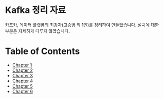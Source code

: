 # Kafka 정리 자료
카프카, 데이터 플랫폼의 최강자(고승범 외 1인)를 정리하여 만들었습니다.
설치에 대한 부분은 자세하게 다루지 않았습니다.

# Table of Contents
* [Chapter 1](./ch1-WhatIsKafka/ch1.md)
* [Chapter 2](./ch2-KafkaInstall/ch2.md)
* [Chapter 3](./ch3-KafkaDesign/ch3.md)
* [Chapter 4](./ch4-KafkaProducer/ch4.md)
* [Chapter 5](./ch5-KafkaConsumer/ch5.md)
* [Chapter 6](./ch6-KafkaManagementGuide/ch6.md)

